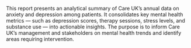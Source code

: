 This report presents an analytical summary of Care UK’s annual data on anxiety and depression among patients. It consolidates key mental health metrics — such as depression scores, therapy sessions, stress levels, and substance use — into actionable insights. The purpose is to inform Care UK’s management and stakeholders on mental health trends and identify areas requiring intervention.
